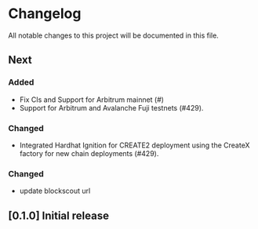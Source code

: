 # Changelog

All notable changes to this project will be documented in this file.

## Next

### Added

- Fix CIs and Support for Arbitrum mainnet (#)
- Support for Arbitrum and Avalanche Fuji testnets (#429).

### Changed

- Integrated Hardhat Ignition for CREATE2 deployment using the CreateX factory for new chain deployments (#429).

### Changed

- update blockscout url

## [0.1.0] Initial release
